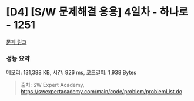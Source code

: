 # [D4] [S/W 문제해결 응용] 4일차 - 하나로 - 1251 

[문제 링크](https://swexpertacademy.com/main/code/problem/problemDetail.do?contestProbId=AV15StKqAQkCFAYD) 

### 성능 요약

메모리: 131,388 KB, 시간: 926 ms, 코드길이: 1,938 Bytes



> 출처: SW Expert Academy, https://swexpertacademy.com/main/code/problem/problemList.do